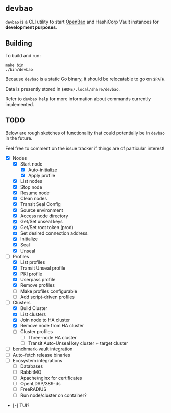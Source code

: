 # `devbao`

`devbao` is a CLI utility to start [OpenBao](https://github.com/openbao/openbao)
and HashiCorp Vault instances for **development purposes**.

## Building

To build and run:

```$
make bin
./bin/devbao
```

Because `devbao` is a static Go binary, it should be relocatable to go on `$PATH`.

Data is presently stored in `$HOME/.local/share/devbao`.

Refer to `devbao help` for more information about commands currently
implemented.

## TODO

Below are rough sketches of functionality that could potentially be in
`devbao` in the future.

Feel free to comment on the issue tracker if things are of particular
interest!

 - [x] Nodes
   - [x] Start node
     - [x] Auto-initialize
     - [x] Apply profile
   - [x] List nodes
   - [x] Stop node
   - [x] Resume node
   - [x] Clean nodes
   - [x] Transit Seal Config
   - [x] Source environment
   - [x] Access node directory
   - [x] Get/Set unseal keys
   - [x] Get/Set root token (prod)
   - [x] Set desired connection address.
   - [x] Initialize
   - [x] Seal
   - [X] Unseal
 - [ ] Profiles
   - [x] List profiles
   - [x] Transit Unseal profile
   - [x] PKI profile
   - [x] Userpass profile
   - [x] Remove profiles
   - [ ] Make profiles configurable
   - [ ] Add script-driven profiles
 - [ ] Clusters
   - [x] Build Cluster
   - [x] List clusters
   - [x] Join node to HA cluster
   - [x] Remove node from HA cluster
   - [ ] Cluster profiles
     - [ ] Three-node HA cluster
     - [ ] Transit Auto-Unseal key cluster + target cluster
 - [ ] benchmark-vault integration
 - [ ] Auto-fetch release binaries
 - [ ] Ecosystem integrations
   - [ ] Databases
   - [ ] RabbitMQ
   - [ ] Apache/nginx for certificates
   - [ ] OpenLDAP/389-ds
   - [ ] FreeRADIUS
   - [ ] Run node/cluster on container?
 - [-] TUI?
